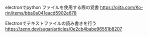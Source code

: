electronでpython ファイルを使用する際の覚書
https://qiita.com/Ko-rin/items/bba0a041eacd5902e678

Electronでテキストファイルの読み書きを行う
https://zenn.dev/sugar/articles/0e2cb4babe96551b8207
